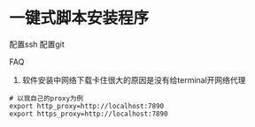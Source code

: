 # 一键式脚本安装程序


配置ssh
配置git

FAQ
1. 软件安装中网络下载卡住很大的原因是没有给terminal开网络代理
```shell
# 以我自己的proxy为例
export http_proxy=http://localhost:7890
export https_proxy=http://localhost:7890
```